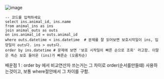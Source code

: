 ![image](https://user-images.githubusercontent.com/84604563/151791842-02b40084-219d-4416-aa7a-d75b7271e32e.png)

```mysql
-- 코드를 입력하세요
select ins.animal_id, ins.name
from animal_ins as ins
join animal_outs as outs
on ins.animal_id = outs.animal_id
where outs.datetime < ins.datetime  # 문제를 잘 읽어보면 보호시작일이 ins, 입양일이 outs다. ins > outs다.
order by ins.datetime # 문제에 보면 '보호 시작일이 빠른 순으로 조회' 라고함. 이말은 즉슨 보호 들어온 (ins)가 빠른순 (오름차순)
```

배운점 1 : order by 에서 비교연산자 쓰는거는 그 차이로 order(순서를만들떄) 사용하는것이고, 보통 where절안에서 그 차이를 구함.  
